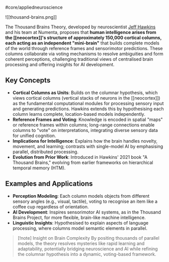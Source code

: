 #core/appliedneuroscience 

![[thousand-brains.png]]

The Thousand Brains Theory, developed by neuroscientist [Jeff Hawkins](https://en.wikipedia.org/wiki/Jeff_Hawkins) and his team at Numenta, proposes that **human intelligence arises from the [[neocortex]]'s structure of approximately 150,000 cortical columns, each acting as an independent "mini-brain"** that builds complete models of the world through reference frames and sensorimotor predictions. These columns collaborate via voting mechanisms to resolve ambiguities and form coherent perceptions, challenging traditional views of centralised brain processing and offering insights for AI development.

## Key Concepts

- **Cortical Columns as Units**: Builds on the columnar hypothesis, which views cortical columns (vertical stacks of neurons in the [[neocortex]]) as the fundamental computational modules for processing sensory input and generating predictions. Hawkins extends this by hypothesising each column learns complete, location-based models independently.
- **Reference Frames and Voting**: Knowledge is encoded in spatial "maps" or reference frames within columns; long-range connections enable columns to "vote" on interpretations, integrating diverse sensory data for unified cognition.
- **Implications for Intelligence**: Explains how the brain handles novelty, movement, and learning; contrasts with single-model AI by emphasising parallel, distributed processing.
- **Evolution from Prior Work**: Introduced in Hawkins' 2021 book "A Thousand Brains," evolving from earlier frameworks on hierarchical temporal memory (HTM).

## Examples and Applications

- **Perception Modeling**: Each column models objects from different sensory angles (e.g., visual, tactile), voting to recognise an item like a coffee cup regardless of orientation.
- **AI Development**: Inspires sensorimotor AI systems, as in the Thousand Brains Project, for more flexible, brain-like machine intelligence.
- **Linguistic Insights**: Hypothesised to explain aspects of language processing, where columns model semantic elements in parallel.


> [!note] Insight on Brain Complexity
> By positing thousands of parallel models, the theory resolves mysteries like rapid learning and adaptability, potentially bridging neuroscience and AI while refining the columnar hypothesis into a dynamic, voting-based framework.